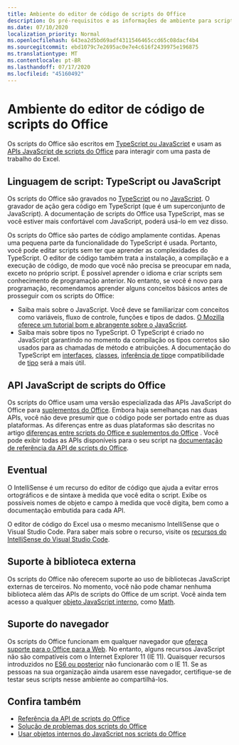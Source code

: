 ```yaml
---
title: Ambiente do editor de código de scripts do Office
description: Os pré-requisitos e as informações de ambiente para scripts do Office no Excel na Web.
ms.date: 07/10/2020
localization_priority: Normal
ms.openlocfilehash: 643ea2d5bd69adf4311546465ccd65c08dacf4b4
ms.sourcegitcommit: ebd1079c7e2695ac0e7e4c616f2439975e196875
ms.translationtype: MT
ms.contentlocale: pt-BR
ms.lasthandoff: 07/17/2020
ms.locfileid: "45160492"
---
```

# <a name="office-scripts-code-editor-environment"></a>Ambiente do editor de código de scripts do Office

Os scripts do Office são escritos em [TypeScript ou JavaScript](#scripting-language-typescript-or-javascript) e usam as [APIs JavaScript de scripts do Office](#office-scripts-javascript-api) para interagir com uma pasta de trabalho do Excel.

## <a name="scripting-language-typescript-or-javascript"></a>Linguagem de script: TypeScript ou JavaScript

Os scripts do Office são gravados no [TypeScript](https://www.typescriptlang.org/docs/home.html) ou no [JavaScript](https://developer.mozilla.org/docs/Web/JavaScript). O gravador de ação gera código em TypeScript (que é um superconjunto de JavaScript). A documentação de scripts do Office usa TypeScript, mas se você estiver mais confortável com JavaScript, poderá usá-lo em vez disso.

Os scripts do Office são partes de código amplamente contidas. Apenas uma pequena parte da funcionalidade do TypeScript é usada. Portanto, você pode editar scripts sem ter que aprender as complexidades do TypeScript. O editor de código também trata a instalação, a compilação e a execução de código, de modo que você não precisa se preocupar em nada, exceto no próprio script. É possível aprender o idioma e criar scripts sem conhecimento de programação anterior. No entanto, se você é novo para programação, recomendamos aprender alguns conceitos básicos antes de prosseguir com os scripts do Office:

- Saiba mais sobre o JavaScript. Você deve se familiarizar com conceitos como variáveis, fluxo de controle, funções e tipos de dados. [O Mozilla oferece um tutorial bom e abrangente sobre o JavaScript](https://developer.mozilla.org/docs/Web/JavaScript/Guide/Introduction).
- Saiba mais sobre tipos no TypeScript. O TypeScript é criado no JavaScript garantindo no momento da compilação os tipos corretos são usados para as chamadas de método e atribuições. A documentação do TypeScript em [interfaces](https://www.typescriptlang.org/docs/handbook/interfaces.html), [classes](https://www.typescriptlang.org/docs/handbook/classes.html), [inferência de tipo](https://www.typescriptlang.org/docs/handbook/type-inference.html)e compatibilidade de [tipo](https://www.typescriptlang.org/docs/handbook/type-compatibility.html) será a mais útil.

## <a name="office-scripts-javascript-api"></a>API JavaScript de scripts do Office

Os scripts do Office usam uma versão especializada das APIs JavaScript do Office para [suplementos do Office](/office/dev/add-ins/overview/index). Embora haja semelhanças nas duas APIs, você não deve presumir que o código pode ser portado entre as duas plataformas. As diferenças entre as duas plataformas são descritas no artigo [diferenças entre scripts do Office e suplementos do Office](../resources/add-ins-differences.md#apis) . Você pode exibir todas as APIs disponíveis para o seu script na [documentação de referência da API de scripts do Office](/javascript/api/office-scripts/overview).

## <a name="intellisense"></a>Eventual

O IntelliSense é um recurso do editor de código que ajuda a evitar erros ortográficos e de sintaxe à medida que você edita o script. Exibe os possíveis nomes de objeto e campo à medida que você digita, bem como a documentação embutida para cada API.

O editor de código do Excel usa o mesmo mecanismo IntelliSense que o Visual Studio Code. Para saber mais sobre o recurso, visite os [recursos do IntelliSense do Visual Studio Code](https://code.visualstudio.com/docs/editor/intellisense#_intellisense-features).

## <a name="external-library-support"></a>Suporte à biblioteca externa

Os scripts do Office não oferecem suporte ao uso de bibliotecas JavaScript externas de terceiros. No momento, você não pode chamar nenhuma biblioteca além das APIs de scripts do Office de um script. Você ainda tem acesso a qualquer [objeto JavaScript interno](../develop/javascript-objects.md), como [Math](https://developer.mozilla.org/docs/Web/JavaScript/Reference/Global_Objects/Math).

## <a name="browser-support"></a>Suporte do navegador

Os scripts do Office funcionam em qualquer navegador que [ofereça suporte para o Office para a Web](https://support.microsoft.com/office/ad1303e0-a318-47aa-b409-d3a5eb44e452). No entanto, alguns recursos JavaScript não são compatíveis com o Internet Explorer 11 (IE 11). Quaisquer recursos introduzidos no [ES6 ou posterior](https://www.w3schools.com/Js/js_es6.asp) não funcionarão com o IE 11. Se as pessoas na sua organização ainda usarem esse navegador, certifique-se de testar seus scripts nesse ambiente ao compartilhá-los.

## <a name="see-also"></a>Confira também

- [Referência da API de scripts do Office](/javascript/api/office-scripts/overview)
- [Solução de problemas dos scripts do Office](../testing/troubleshooting.md)
- [Usar objetos internos do JavaScript nos scripts do Office](../develop/javascript-objects.md)
